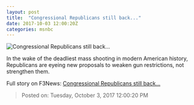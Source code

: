 ```yaml
---
layout: post
title:  "Congressional Republicans still back..."
date: 2017-10-03 12:00:20Z
categories: msnbc
---
```


![Congressional Republicans still back...](http://www.msnbc.com/sites/msnbc/files/styles/ratio--1_91-1--1200x630/public/2013/04/142881696.jpg?itok=HTAhrdwQ)

In the wake of the deadliest mass shooting in modern American history, Republicans are eyeing new proposals to weaken gun restrictions, not strengthen them.


Full story on F3News: [Congressional Republicans still back...](http://www.f3nws.com/n/4pmQdE)

> Posted on: Tuesday, October 3, 2017 12:00:20 PM
